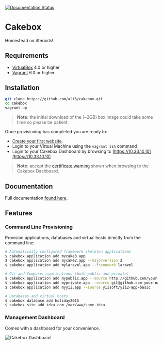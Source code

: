 [![Documentation Status](https://readthedocs.org/projects/cakebox/badge)](https://cakebox.readthedocs.org)

# Cakebox

Homestead on Steroids!

## Requirements

+ [VirtualBox](https://www.virtualbox.org/wiki/Downloads) 4.0 or higher
+ [Vagrant](https://www.vagrantup.com/downloads.htmlhttps://www.virtualbox.org/wiki/Downloads) 6.0 or higher

## Installation

```bash
git clone https://github.com/alt3/cakebox.git
cd cakebox
vagrant up
```

> **Note:** the initial download of the (~2GB) box image could take some time
> so please be patient.

Once provisioning has completed you are ready to:

- [Create your first website](http://cakebox.readthedocs.org/en/latest/tutorials/creating-your-first-website/).
- Login to your Virtual Machine using the ``vagrant ssh`` command
- Login to your Cakebox Dashboard by browsing to [https://10.33.10.10](https://10.33.10.10)

> **Note:** accept the
> [certificate warning](http://cakebox.readthedocs.org/en/latest/known-limitations/#dashboard-certificate-warning)
> shown when browsing to the Cakebox Dashboard.

## Documentation

Full documentation [found here](http://cakebox.readthedocs.org/en/latest/).


## Features

### Command Line Provisioning

Provision applications, databases and virtual hosts directly from the command
line:

```bash
# Automatically configured framework skeleton applications
$ cakebox application add mycake3.app
$ cakebox application add mycake2.app --majorversion 2
$ cakebox application add mylaravel.app --framework laravel

# Git and Composer applications (both public and private)
$ cakebox application add mypublic.app --source http://github.com/your-name/repository
$ cakebox application add myprivate.app --source git@github.com:your-name/repository.git
$ cakebox application add myyii.app --source yiisoft/yii2-app-basic

# Databases and virtual hosts
$ cakebox database add holiday2015
$ cakebox site add idea.com /var/www/some-idea
```

### Management Dashboard

Comes with a dashboard for your convenience.

![Cakebox Dashboard](docs/sources/img/cakebox-dashboard.png)
